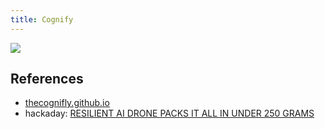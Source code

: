 ```yaml
---
title: Cognify
---
```


![](https://hackaday.com/wp-content/uploads/2021/03/cognifly_feat.jpg?w=800)

## References

- [thecognifly.github.io](thecognifly.github.io)
- hackaday: [RESILIENT AI DRONE PACKS IT ALL IN UNDER 250 GRAMS](https://hackaday.com/2021/03/15/resilient-ai-drone-packs-it-all-in-under-250-grams/)
